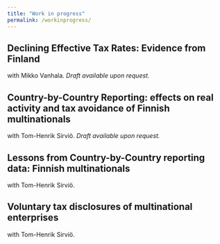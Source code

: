 ```yaml
---
title: "Work in progress"
permalink: /workinprogress/
---
```



<h2>Declining Effective Tax Rates: Evidence from Finland</h2>
with Mikko Vanhala. <i>Draft available upon request.</i>


<h2>Country-by-Country Reporting: effects on real activity and tax avoidance of Finnish multinationals</h2>
with Tom-Henrik Sirviö. <i>Draft available upon request.</i>


<h2>Lessons from Country-by-Country reporting data: Finnish multinationals</h2>
with Tom-Henrik Sirviö. 


<h2>Voluntary tax disclosures of multinational enterprises</h2>
with Tom-Henrik Sirviö. 
